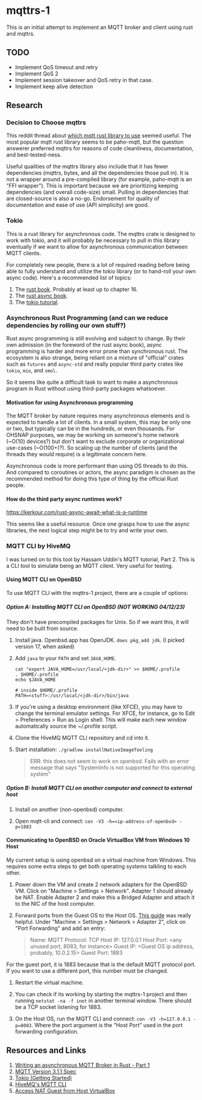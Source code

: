 # mqttrs-1

This is an initial attempt to implement an MQTT broker and client using rust and mqttrs.

## TODO

* Implement QoS timeout and retry
* Implement QoS 2
* Implement session takeover and QoS retry in that case.
* Implement keep alive detection

## Research

### Decision to Choose mqttrs

This reddit thread about [which mqtt rust library to use](https://www.reddit.com/r/rust/comments/g2c75e/which_mqtt_rust_library_do_you_recommend/) seemed useful. The most popular mqtt rust library seems to be paho-mqtt, but the question answerer preferred mqttrs for reasons of code cleanliness, documentation, and best-tested-ness.

Useful qualities of the mqttrs library also include that it has fewer dependencies (mqttrs, bytes, and all the dependencies those pull in). It is not a wrapper around a pre-compiled library (for example, paho-mqtt is an "FFI wrapper"). This is important because we are prioritizing keeping dependencies (and overall code-size) small. Pulling in dependencies that are closed-source is also a no-go. Endorsement for quality of documentation and ease of use (API simplicity) are good.

### Tokio

This is a rust library for asynchronous code. The mqttrs crate is designed to work with tokio, and it will probably be necessary to pull in this library eventually if we want to allow for asynchronous communication between MQTT clients.

For completely new people, there is a lot of required reading before being able to fully understand and utilize the tokio library (or to hand-roll your own async code). Here's a recommended list of topics:

1. The [rust book](https://doc.rust-lang.org/book/). Probably at least up to chapter 16.
1. The [rust async book](https://rust-lang.github.io/async-book/). 
1. The [tokio tutorial](https://tokio.rs/tokio/tutorial).

### Asynchronous Rust Programming (and can we reduce dependencies by rolling our own stuff?)

Rust async programming is still evolving and subject to change. By their own admission (in the foreword of the rust async book), async programming is harder and more error prone than synchronous rust. The ecosystem is also strange, being reliant on a mixture of "official" crates such as `futures` and `async-std` and really popular third party crates like `tokio`, `mio`, and `smol`.

So it seems like quite a difficult task to want to make a asynchronous program in Rust without using third-party packages whatsoever.

#### Motivation for using Asynchronous programming

The MQTT broker by nature requires many asynchronous elements and is expected to handle a lot of clients. In a small system, this may be only one or two, but typically can be in the hundreds, or even thousands. For OHSNAP purposes, we may be working on someone's home network (~O(10) devices?) but don't want to exclude corporate or organizational use-cases (~O(100+)?). So scaling up the number of clients (and the threads they would require) is a legitimate concern here.

Asynchronous code is more performant than using OS threads to do this. And compared to coroutines or actors, the async paradigm is chosen as the recommended method for doing this type of thing by the official Rust people.

#### How do the third party async runtimes work?

https://kerkour.com/rust-async-await-what-is-a-runtime

This seems like a useful resource. Once one grasps how to use the async libraries, the next logical step might be to try and write your own.

### MQTT CLI by HiveMQ

I was turned on to this tool by Hassam Uddin's MQTT tutorial, Part 2. This is a CLI tool to simulate being an MQTT cilent. Very useful for testing.

#### Using MQTT CLI on OpenBSD

To use MQTT CLI with the mqttrs-1 project, there are a couple of options:

##### Option A: Installing MQTT CLI on OpenBSD (NOT WORKING 04/12/23)

They don't have precompiled packages for Unix. So if we want this, it will need to be built from source.

1. Install java. Openbsd.app has OpenJDK. `does pkg_add jdk`. (I picked version 17, when asked)
1. Add `java` to your `PATH` and set `JAVA_HOME`.

   ```
   cat "export JAVA_HOME=/usr/local/<jdk-dir>" >> $HOME/.profile
   . $HOME/.profile
   echo $JAVA_HOME
   ```

   ```
   # inside $HOME/.profile
   PATH=<stuff>:/usr/local/<jdk-dir>/bin/java
   ```
1. If you're using a desktop environment (like XFCE), you may have to change the terminal emulator settings. For XFCE, for instance, go to Edit > Preferences > Run as Login shell. This will make each new window automatically source the ~/.profile script.

1. Clone the HiveMQ MQTT CLI repository and cd into it.

1. Start installation: `./gradlew installNativeImageTooling`

   > ERR: this does not seem to work on openbsd. Fails with an error message that says "SystemInfo is not supported for this operating system"

##### Option B: Install MQTT CLI on another computer and connect to external host

1. Install on another (non-openbsd) computer.

1. Open mqtt-cli and connect: `con -V3 -h=<ip-address-of-openbsd> -p=1883`

#### Communicating to OpenBSD on Oracle VirtualBox VM from Windows 10 Host

My current setup is using openbsd on a virtual machine from Windows. This requires some extra steps to get both operating systems talkling to each other.

1. Power down the VM and create 2 network adapters for the OpenBSD VM. Click on "Machine > Settings > Network". Adapter 1 should already be NAT. Enable Adapter 2 and make this a Bridged Adapter and attach it to the NIC of the host computer.

1. Forward ports from the Guest OS to the Host OS. [This guide](https://www.xmodulo.com/access-nat-guest-from-host-virtualbox.html) was really helpful. Under "Machine > Settings > Network > Adapter 2", click on "Port Forwarding" and add an entry:

   > Name: MQTT
   > Protocol: TCP
   > Host IP: 127.0.0.1
   > Host Port: \<any unused port, 8083, for instance\>
   > Guest IP: \<Guest OS ip address, probably, 10.0.2.15\>
   > Guest Port: 1883

For the guest port, it is 1883 because that is the default MQTT protocol port. If you want to use a different port, this number must be changed.

1. Restart the virtual machine.

1. You can check if its working by starting the mqttrs-1 project and then running `netstat -na -f inet` in another terminal window. There should be a TCP socket listening for 1883.

1. On the Host OS, run the MQTT CLI and connect: `con -V3 -h=127.0.0.1 -p=8083`. Where the port argument is the "Host Port" used in the port forwarding configuration.

## Resources and Links

1. [Writing an asynchronous MQTT Broker in Rust - Part 1](https://hassamuddin.com/blog/rust-mqtt/overview/)
1. [MQTT Version 3.1.1 Spec](http://docs.oasis-open.org/mqtt/mqtt/v3.1.1/os/mqtt-v3.1.1-os.html)
1. [Tokio (Getting Started)](https://tokio.rs/tokio/tutorial/hello-tokio)
1. [HiveMQ's MQTT CLI](https://hivemq.github.io/mqtt-cli/docs/installation/)
1. [Access NAT Guest from Host VirtualBox](https://www.xmodulo.com/access-nat-guest-from-host-virtualbox.html)
